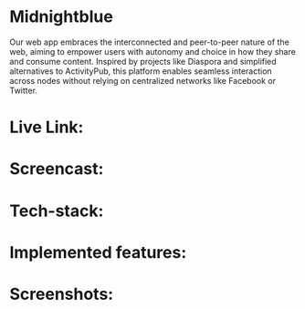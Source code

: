 # Midnightblue
Our web app embraces the interconnected and peer-to-peer nature of the web, aiming to empower users with autonomy and choice in how they share and consume content. Inspired by projects like Diaspora and simplified alternatives to ActivityPub, this platform enables seamless interaction across nodes without relying on centralized networks like Facebook or Twitter.

# Live Link:


# Screencast:


# Tech-stack:


# Implemented features:


# Screenshots:


